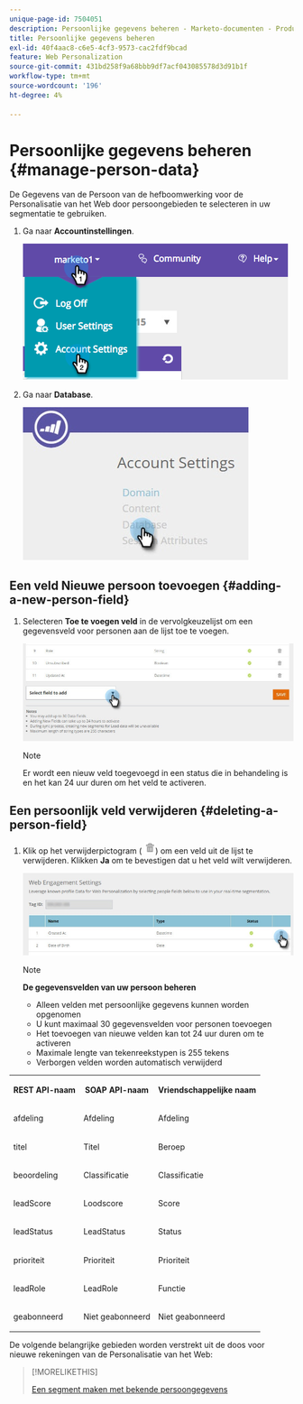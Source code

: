 ```yaml
---
unique-page-id: 7504051
description: Persoonlijke gegevens beheren - Marketo-documenten - Productdocumentatie
title: Persoonlijke gegevens beheren
exl-id: 40f4aac8-c6e5-4cf3-9573-cac2fdf9bcad
feature: Web Personalization
source-git-commit: 431bd258f9a68bbb9df7acf043085578d3d91b1f
workflow-type: tm+mt
source-wordcount: '196'
ht-degree: 4%

---
```


# Persoonlijke gegevens beheren {#manage-person-data}

De Gegevens van de Persoon van de hefboomwerking voor de Personalisatie van het Web door persoongebieden te selecteren in uw segmentatie te gebruiken.

1. Ga naar **Accountinstellingen**.

   ![](assets/image2015-5-7-15-3a17-3a23.png)

1. Ga naar **Database**.

   ![](assets/account-settings-dropdown-database.jpg)

## Een veld Nieuwe persoon toevoegen {#adding-a-new-person-field}

1. Selecteren **Toe te voegen veld** in de vervolgkeuzelijst om een gegevensveld voor personen aan de lijst toe te voegen.

   ![](assets/add-a-person-field-hand.jpg)

   >[!NOTE]
   >
   >Er wordt een nieuw veld toegevoegd in een status die in behandeling is en het kan 24 uur duren om het veld te activeren.

## Een persoonlijk veld verwijderen {#deleting-a-person-field}

1. Klik op het verwijderpictogram ( ![—](assets/image2015-3-24-13-3a45-3a56.png)) om een veld uit de lijst te verwijderen. Klikken **Ja** om te bevestigen dat u het veld wilt verwijderen.

   ![](assets/web-engagement-settings-delete.jpg)

   >[!NOTE]
   >
   >**De gegevensvelden van uw persoon beheren**
   >
   >* Alleen velden met persoonlijke gegevens kunnen worden opgenomen
   >* U kunt maximaal 30 gegevensvelden voor personen toevoegen
   >* Het toevoegen van nieuwe velden kan tot 24 uur duren om te activeren
   >* Maximale lengte van tekenreekstypen is 255 tekens
   >* Verborgen velden worden automatisch verwijderd

<table> 
 <tbody> 
  <tr> 
   <th><p>REST API-naam</p></th> 
   <th><p>SOAP API-naam</p></th> 
   <th><p>Vriendschappelijke naam</p></th> 
  </tr> 
  <tr> 
   <td><p>afdeling</p></td> 
   <td><p>Afdeling</p></td> 
   <td><p>Afdeling</p></td> 
  </tr> 
  <tr> 
   <td><p>titel</p></td> 
   <td><p>Titel</p></td> 
   <td><p>Beroep</p></td> 
  </tr> 
  <tr> 
   <td><p>beoordeling</p></td> 
   <td><p>Classificatie</p></td> 
   <td><p>Classificatie</p></td> 
  </tr> 
  <tr> 
   <td><p>leadScore</p></td> 
   <td><p>Loodscore</p></td> 
   <td><p>Score</p></td> 
  </tr> 
  <tr> 
   <td><p>leadStatus</p></td> 
   <td><p>LeadStatus</p></td> 
   <td><p>Status</p></td> 
  </tr> 
  <tr> 
   <td><p>prioriteit</p></td> 
   <td><p>Prioriteit</p></td> 
   <td><p>Prioriteit</p></td> 
  </tr> 
  <tr> 
   <td><p>leadRole</p></td> 
   <td><p>LeadRole</p></td> 
   <td><p>Functie</p></td> 
  </tr> 
  <tr> 
   <td><p>geabonneerd</p></td> 
   <td><p>Niet geabonneerd</p></td> 
   <td><p>Niet geabonneerd</p></td> 
  </tr> 
 </tbody> 
</table>

De volgende belangrijke gebieden worden verstrekt uit de doos voor nieuwe rekeningen van de Personalisatie van het Web:

>[!MORELIKETHIS]
>
>[Een segment maken met bekende persoongegevens](/help/marketo/product-docs/web-personalization/using-web-segments/create-a-segment-using-known-person-data.md)
